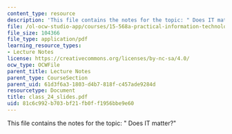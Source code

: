 ```yaml
---
content_type: resource
description: 'This file contains the notes for the topic: " Does IT matter?"'
file: /ol-ocw-studio-app/courses/15-568a-practical-information-technology-management-spring-2005/81c6c992b703bf21fb0ff1956bbe9e60_class_24_slides.pdf
file_size: 104366
file_type: application/pdf
learning_resource_types:
- Lecture Notes
license: https://creativecommons.org/licenses/by-nc-sa/4.0/
ocw_type: OCWFile
parent_title: Lecture Notes
parent_type: CourseSection
parent_uid: 61d3f6a3-1803-d4b7-818f-c457ade9284d
resourcetype: Document
title: class_24_slides.pdf
uid: 81c6c992-b703-bf21-fb0f-f1956bbe9e60
---
```

This file contains the notes for the topic: " Does IT matter?"